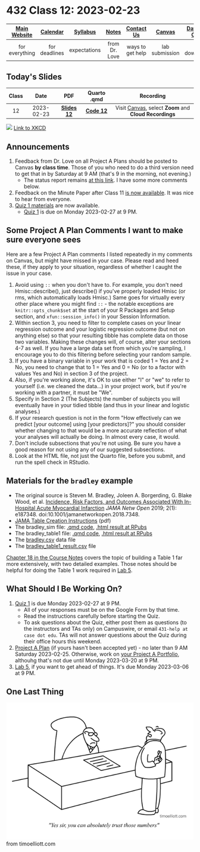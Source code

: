 # 432 Class 12: 2023-02-23

[Main Website](https://thomaselove.github.io/432-2023/) | [Calendar](https://thomaselove.github.io/432-2023/calendar.html) | [Syllabus](https://thomaselove.github.io/432-syllabus-2023/) | [Notes](https://thomaselove.github.io/432-notes/) | [Contact Us](https://thomaselove.github.io/432-2023/contact.html) | [Canvas](https://canvas.case.edu) | [Data and Code](https://github.com/THOMASELOVE/432-data) | [Sources](https://github.com/THOMASELOVE/432-classes-2023/tree/main/sources)
:-----------: | :--------------: | :----------: | :---------: | :-------------: | :-----------: | :------------: |:------:
for everything | for deadlines | expectations | from Dr. Love | ways to get help | lab submission | for downloads | to read

## Today's Slides

Class | Date | PDF | Quarto .qmd | Recording
:---: | :--------: | :------: | :------: | :-------------:
12 | 2023-02-23 | **[Slides 12](https://github.com/THOMASELOVE/432-slides-2023/blob/main/slides12.pdf)** | **[Code 12](https://github.com/THOMASELOVE/432-slides-2023/blob/main/slides12.qmd)** | Visit [Canvas](https://canvas.case.edu/), select **Zoom** and **Cloud Recordings**

![](https://imgs.xkcd.com/comics/data_quality.png) [Link to XKCD](https://xkcd.com/2739)

## Announcements

1. Feedback from Dr. Love on all Project A Plans should be posted to Canvas **by class time**. Those of you who need to do a third version need to get that in by Saturday at 9 AM (that's 9 in the morning, not evening.)
    - The status report remains [at this link](https://github.com/THOMASELOVE/432-classes-2023/blob/main/projectA/plans.md). I have some more comments below.
2. Feedback on the Minute Paper after Class 11 [is now available](min-11-feedback.pdf). It was nice to hear from everyone. 
3. [Quiz 1 materials](https://thomaselove.github.io/432-2023/quiz1.html) are now available. 
    - [Quiz 1](https://thomaselove.github.io/432-2023/quiz1.html) is due on Monday 2023-02-27 at 9 PM. 

## Some Project A Plan Comments I want to make sure everyone sees

Here are a few Project A Plan comments I listed repeatedly in my comments on Canvas, but might have missed in your case. Please read and heed these, if they apply to your situation, regardless of whether I caught the issue in your case.

1. Avoid using `::` when you don't have to. For example, you don't need Hmisc::describe(), just describe() if you've properly loaded Hmisc (or rms, which automatically loads Hmisc.) Same goes for virtually every other place where you might find `::` - the notable exceptions are `knitr::opts_chunk$set` at the start of your R Packages and Setup section, and `xfun::session_info()` in your Session Information.
2. Within section 3, you need to filter to complete cases on your linear regression outcome and your logistic regression outcome (but not on anything else) so that your resulting tibble has complete data on those two variables. Making these changes will, of course, alter your sections 4-7 as well. If you have a large data set from which you're sampling, I encourage you to do this filtering before selecting your random sample. 
3. If you have a binary variable in your work that is coded 1 = Yes and 2 = No, you need to change that to 1 = Yes and 0 = No (or to a factor with values Yes and No) in section 3 of the project.
4. Also, if you're working alone, it's OK to use either "I" or "we" to refer to yourself (i.e. we cleaned the data...) in your project work, but if you're working with a partner, it must be "We".
5. Specify in Section 2 (The Subjects) the number of subjects you will eventually have in your tidied tibble (and thus in your linear and logistic analyses.)
6. If your research question is not in the form "How effectively can we predict [your outcome] using [your predictors]?" you should consider whether changing to that would be a more accurate reflection of what your analyses will actually be doing. In almost every case, it would.
7. Don't include subsections that you're not using. Be sure you have a good reason for not using any of our suggested subsections.
8. Look at the HTML file, not just the Quarto file, before you submit, and run the spell check in RStudio.

## Materials for the `bradley` example

- The original source is Steven M. Bradley, Joleen A. Borgerding, G. Blake Wood, et al. [Incidence, Risk Factors, and Outcomes Associated With In-Hospital Acute Myocardial Infarction](https://jamanetwork.com/journals/jamanetworkopen/fullarticle/2720923) *JAMA Netw Open* 2019; 2(1): e187348. doi:10.1001/jamanetworkopen.2018.7348.
- [JAMA Table Creation Instructions](https://jama.jamanetwork.com/data/ifora-forms/jama/tablecreationinst.pdf) (pdf)
- The bradley_sim file: [.qmd code](https://github.com/THOMASELOVE/432-slides-2023/blob/main/c12/bradley_sim.qmd), [.html result at RPubs](https://rpubs.com/TELOVE/bradley-simulate-432)
- The bradley_table1 file: [.qmd code](https://github.com/THOMASELOVE/432-slides-2023/blob/main/c12/bradley_table1.qmd), [.html result at RPubs](https://rpubs.com/TELOVE/bradley-table1-432)
- The [bradley.csv](https://github.com/THOMASELOVE/432-slides-2023/blob/main/c12/data/bradley.csv) data file
- The [bradley_table1_result.csv](https://github.com/THOMASELOVE/432-slides-2023/blob/main/c12/data/bradley_table1_result.csv) file

[Chapter 18 in the Course Notes](https://thomaselove.github.io/432-notes/) covers the topic of building a Table 1 far more extensively, with two detailed examples. Those notes should be helpful for doing the Table 1 work required in [Lab 5](https://thomaselove.github.io/432-2023/lab5.html).

## What Should I Be Working On?

1. [Quiz 1](https://thomaselove.github.io/432-2023/quiz1.html) is due Monday 2023-02-27 at 9 PM.
    - All of your responses must be on the Google Form by that time.
    - Read the instructions carefully before starting the Quiz.
    - To ask questions about the Quiz, either post them as questions (to the instructors and TAs only) on Campuswire, or email `431-help at case dot edu`. TAs will not answer questions about the Quiz during their office hours this weekend.
2. [Project A Plan](https://thomaselove.github.io/432-2023/projA.html#the-project-a-plan) (if yours hasn't been accepted yet) - no later than 9 AM Saturday 2023-02-25. Otherwise, work on [your Project A Portfolio](https://thomaselove.github.io/432-2023/projA.html), althouhg that's not due until Monday 2023-03-20 at 9 PM.
3. [Lab 5](https://thomaselove.github.io/432-2023/lab5.html), if you want to get ahead of things. It's due Monday 2023-03-06 at 9 PM.

## One Last Thing

![](cv_image.png) from timoelliott.com

